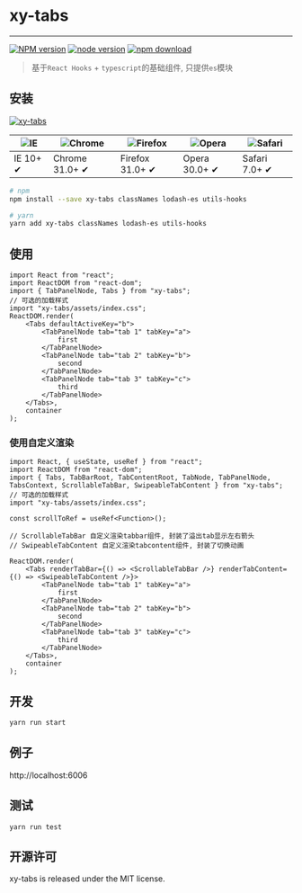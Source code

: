 # xy-tabs

---

[![NPM version][npm-image]][npm-url]
[![node version][node-image]][node-url]
[![npm download][download-image]][download-url]

[npm-image]: http://img.shields.io/npm/v/xy-tabs.svg?style=flat-square
[npm-url]: http://npmjs.org/package/xy-tabs
[node-image]: https://img.shields.io/badge/node.js-%3E=_0.10-green.svg?style=flat-square
[node-url]: http://nodejs.org/download/
[download-image]: https://img.shields.io/npm/dm/xy-tabs.svg?style=flat-square
[download-url]: https://npmjs.org/package/xy-tabs

> 基于`React Hooks` + `typescript`的基础组件, 只提供`es`模块

## 安装

[![xy-tabs](https://nodei.co/npm/xy-tabs.png)](https://npmjs.org/package/xy-tabs)

|![IE](https://github.com/alrra/browser-logos/blob/master/src/edge/edge_48x48.png?raw=true) | ![Chrome](https://github.com/alrra/browser-logos/blob/master/src/chrome/chrome_48x48.png?raw=true) | ![Firefox](https://github.com/alrra/browser-logos/blob/master/src/firefox/firefox_48x48.png?raw=true) | ![Opera](https://github.com/alrra/browser-logos/blob/master/src/opera/opera_48x48.png?raw=true) | ![Safari](https://github.com/alrra/browser-logos/blob/master/src/safari/safari_48x48.png?raw=true)|
| --- | --- | --- | --- | --- |
| IE 10+ ✔ | Chrome 31.0+ ✔ | Firefox 31.0+ ✔ | Opera 30.0+ ✔ | Safari 7.0+ ✔ |

```sh
# npm
npm install --save xy-tabs classNames lodash-es utils-hooks

# yarn
yarn add xy-tabs classNames lodash-es utils-hooks
```

## 使用

```tsx
import React from "react";
import ReactDOM from "react-dom";
import { TabPanelNode, Tabs } from "xy-tabs";
// 可选的加载样式
import "xy-tabs/assets/index.css";
ReactDOM.render(
    <Tabs defaultActiveKey="b">
        <TabPanelNode tab="tab 1" tabKey="a">
            first
        </TabPanelNode>
        <TabPanelNode tab="tab 2" tabKey="b">
            second
        </TabPanelNode>
        <TabPanelNode tab="tab 3" tabKey="c">
            third
        </TabPanelNode>
    </Tabs>,
    container
);
```

### 使用自定义渲染

```tsx
import React, { useState, useRef } from "react";
import ReactDOM from "react-dom";
import { Tabs, TabBarRoot, TabContentRoot, TabNode, TabPanelNode, TabsContext, ScrollableTabBar, SwipeableTabContent } from "xy-tabs";
// 可选的加载样式
import "xy-tabs/assets/index.css";

const scrollToRef = useRef<Function>();

// ScrollableTabBar 自定义渲染tabbar组件, 封装了溢出tab显示左右箭头
// SwipeableTabContent 自定义渲染tabcontent组件, 封装了切换动画

ReactDOM.render(
    <Tabs renderTabBar={() => <ScrollableTabBar />} renderTabContent={() => <SwipeableTabContent />}>
        <TabPanelNode tab="tab 1" tabKey="a">
            first
        </TabPanelNode>
        <TabPanelNode tab="tab 2" tabKey="b">
            second
        </TabPanelNode>
        <TabPanelNode tab="tab 3" tabKey="c">
            third
        </TabPanelNode>
    </Tabs>,
    container
);
```

## 开发

```sh
yarn run start
```

## 例子

http://localhost:6006

## 测试

```
yarn run test
```

## 开源许可

xy-tabs is released under the MIT license.
